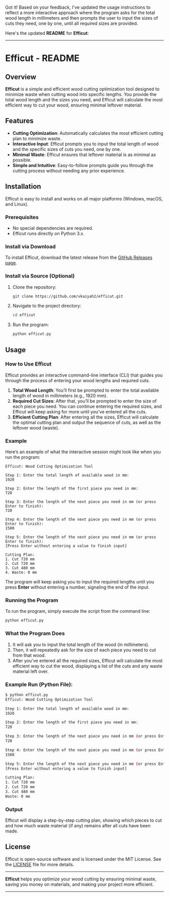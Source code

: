 Got it! Based on your feedback, I've updated the usage instructions to reflect a more interactive approach where the program asks for the total wood length in millimeters and then prompts the user to input the sizes of cuts they need, one by one, until all required sizes are provided.

Here's the updated **README** for **Efficut**:

---

# Efficut - README

## Overview

**Efficut** is a simple and efficient wood cutting optimization tool designed to minimize waste when cutting wood into specific lengths. You provide the total wood length and the sizes you need, and Efficut will calculate the most efficient way to cut your wood, ensuring minimal leftover material.

## Features

- **Cutting Optimization**: Automatically calculates the most efficient cutting plan to minimize waste.
- **Interactive Input**: Efficut prompts you to input the total length of wood and the specific sizes of cuts you need, one by one.
- **Minimal Waste**: Efficut ensures that leftover material is as minimal as possible.
- **Simple and Intuitive**: Easy-to-follow prompts guide you through the cutting process without needing any prior experience.

## Installation

Efficut is easy to install and works on all major platforms (Windows, macOS, and Linux).

### Prerequisites

- No special dependencies are required.
- Efficut runs directly on Python 3.x.

### Install via Download

To install Efficut, download the latest release from the [GitHub Releases page](https://github.com/vkaiyah2/efficut/releases).

### Install via Source (Optional)

1. Clone the repository:
   ```bash
   git clone https://github.com/vkaiyah2/efficut.git
   ```
2. Navigate to the project directory:
   ```bash
   cd efficut
   ```
3. Run the program:
   ```bash
   python efficut.py
   ```

## Usage

### How to Use Efficut

Efficut provides an interactive command-line interface (CLI) that guides you through the process of entering your wood lengths and required cuts.

1. **Total Wood Length**: You’ll first be prompted to enter the total available length of wood in millimeters (e.g., 1920 mm).
2. **Required Cut Sizes**: After that, you’ll be prompted to enter the size of each piece you need. You can continue entering the required sizes, and Efficut will keep asking for more until you've entered all the cuts.
3. **Efficient Cutting Plan**: After entering all the sizes, Efficut will calculate the optimal cutting plan and output the sequence of cuts, as well as the leftover wood (waste).

### Example

Here’s an example of what the interactive session might look like when you run the program:

```
Efficut: Wood Cutting Optimization Tool

Step 1: Enter the total length of available wood in mm:
1920

Step 2: Enter the length of the first piece you need in mm:
720

Step 3: Enter the length of the next piece you need in mm (or press Enter to finish):
720

Step 4: Enter the length of the next piece you need in mm (or press Enter to finish):
1500

Step 5: Enter the length of the next piece you need in mm (or press Enter to finish):
[Press Enter without entering a value to finish input]

Cutting Plan:
1. Cut 720 mm
2. Cut 720 mm
3. Cut 480 mm
4. Waste: 0 mm
```

The program will keep asking you to input the required lengths until you press **Enter** without entering a number, signaling the end of the input.

### Running the Program

To run the program, simply execute the script from the command line:

```bash
python efficut.py
```

### What the Program Does

1. It will ask you to input the total length of the wood (in millimeters).
2. Then, it will repeatedly ask for the size of each piece you need to cut from that wood.
3. After you've entered all the required sizes, Efficut will calculate the most efficient way to cut the wood, displaying a list of the cuts and any waste material left over.

### Example Run (Python File):

```bash
$ python efficut.py
Efficut: Wood Cutting Optimization Tool

Step 1: Enter the total length of available wood in mm:
1920

Step 2: Enter the length of the first piece you need in mm:
720

Step 3: Enter the length of the next piece you need in mm (or press Enter to finish):
720

Step 4: Enter the length of the next piece you need in mm (or press Enter to finish):
1500

Step 5: Enter the length of the next piece you need in mm (or press Enter to finish):
[Press Enter without entering a value to finish input]

Cutting Plan:
1. Cut 720 mm
2. Cut 720 mm
3. Cut 480 mm
Waste: 0 mm
```

### Output

Efficut will display a step-by-step cutting plan, showing which pieces to cut and how much waste material (if any) remains after all cuts have been made.

## License

Efficut is open-source software and is licensed under the MIT License. See the [LICENSE](LICENSE) file for more details.

---

**Efficut** helps you optimize your wood cutting by ensuring minimal waste, saving you money on materials, and making your project more efficient.

---
